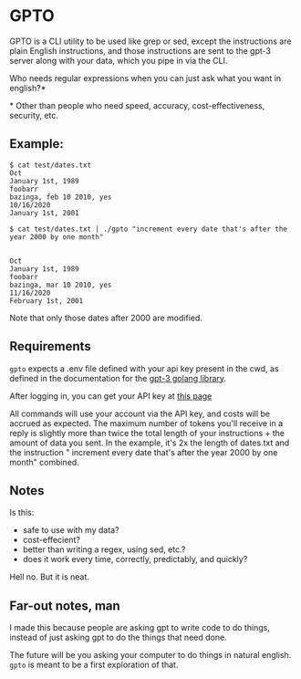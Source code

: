 # GPTO

GPTO is a CLI utility to be used like grep or sed, except the instructions are
plain English instructions, and those instructions are sent to the gpt-3 server
along with your data, which you pipe in via the CLI.

Who needs regular expressions when you can just ask what you want in english?*

\* Other than people who need speed, accuracy, cost-effectiveness, security,
etc.

## Example:

```
$ cat test/dates.txt 
Oct
January 1st, 1989
foobarr
bazinga, feb 10 2010, yes
10/16/2020
January 1st, 2001

$ cat test/dates.txt | ./gpto "increment every date that's after the year 2000 by one month" 


Oct
January 1st, 1989
foobarr
bazinga, mar 10 2010, yes
11/16/2020
February 1st, 2001
```

Note that only those dates after 2000 are modified.

## Requirements

`gpto` expects a .env file defined with your api key present in the cwd, as defined in the
documentation for the [gpt-3 golang library](https://github.com/PullRequestInc/go-gpt3).

After logging in, you can get your API key at [this page](https://platform.openai.com/account/api-keys)

All commands will use your account via the API key, and costs will be accrued as expected.
The maximum number of tokens you'll receive in a reply is slightly more than twice the total
length of your instructions + the amount of data you sent. In the example, it's 2x the length
of dates.txt and the instruction " increment every date that's after the year 2000 by one month"
combined.

## Notes

Is this:
- safe to use with my data?
- cost-effecient?
- better than writing a regex, using sed, etc.?
- does it work every time, correctly, predictably, and quickly?

Hell no. But it is neat.

## Far-out notes, man

I made this because people are asking gpt to write code to do things, instead of just asking
gpt to do the things that need done.

The future will be you asking your computer to do things in natural english. `gpto` is meant to
be a first exploration of that.